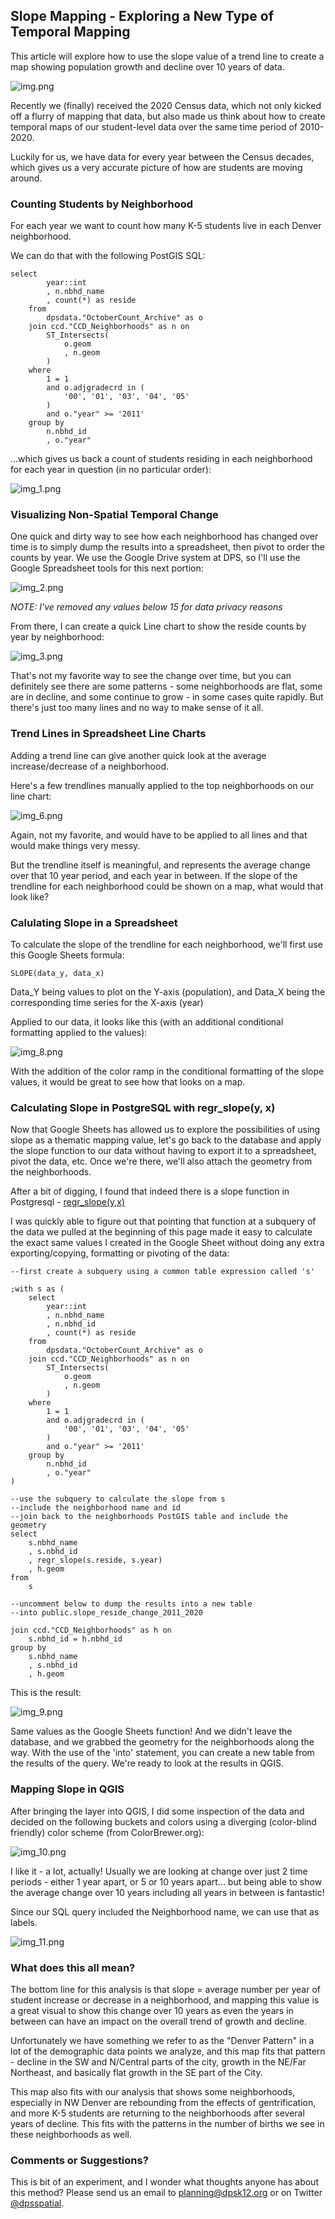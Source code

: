 ## Slope Mapping - Exploring a New Type of Temporal Mapping

This article will explore how to use the slope value of a trend line to create a map showing population growth and decline over 10 years of data. 

![img.png](img.png)

Recently we (finally) received the 2020 Census data, which not only kicked off a flurry of mapping that data, but also made us think about how to create temporal maps of our student-level data over the same time period of 2010-2020. 

Luckily for us, we have data for every year between the Census decades, which gives us a very accurate picture of how are students are moving around. 

### Counting Students by Neighborhood 

For each year we want to count how many K-5 students live in each Denver neighborhood. 

We can do that with the following PostGIS SQL: 

    select
            year::int
            , n.nbhd_name
            , count(*) as reside
        from
            dpsdata."OctoberCount_Archive" as o
        join ccd."CCD_Neighborhoods" as n on
            ST_Intersects(
                o.geom
                , n.geom
            )
        where
            1 = 1
            and o.adjgradecrd in (
                '00', '01', '03', '04', '05'
            )
            and o."year" >= '2011'
        group by
            n.nbhd_id
            , o."year"

...which gives us back a count of students residing in each neighborhood for each year in question (in no particular order): 

![img_1.png](img_1.png)

### Visualizing Non-Spatial Temporal Change

One quick and dirty way to see how each neighborhood has changed over time is to simply dump the results into a spreadsheet, then pivot to order the counts by year. We use the Google Drive system at DPS, so I'll use the Google Spreadsheet tools for this next portion: 

![img_2.png](img_2.png)

 *NOTE: I've removed any values below 15 for data privacy reasons*  

From there, I can create a quick Line chart to show the reside counts by year by neighborhood:

![img_3.png](img_3.png)

That's not my favorite way to see the change over time, but you can definitely see there are some patterns - some neighborhoods are flat, some are in decline, and some continue to grow - in some cases quite rapidly. But there's just too many lines and no way to make sense of it all.

### Trend Lines in Spreadsheet Line Charts

Adding a trend line can give another quick look at the average increase/decrease of a neighborhood. 

Here's a few trendlines manually applied to the top neighborhoods on our line chart:

![img_6.png](img_6.png)

Again, not my favorite, and would have to be applied to all lines and that would make things very messy.

But the trendline itself is meaningful, and represents the average change over that 10 year period, and each year in between. If the slope of the trendline for each neighborhood could be shown on a map, what would that look like? 

### Calulating Slope in a Spreadsheet

To calculate the slope of the trendline for each neighborhood, we'll first use this Google Sheets formula:

    SLOPE(data_y, data_x)

Data_Y being values to plot on the Y-axis (population), and Data_X being the corresponding time series for the X-axis (year)

Applied to our data, it looks like this (with an additional conditional formatting applied to the values):

![img_8.png](img_8.png)

With the addition of the color ramp in the conditional formatting of the slope values, it would be great to see how that looks on a map. 

### Calculating Slope in PostgreSQL with regr_slope(y, x)

Now that Google Sheets has allowed us to explore the possibilities of using slope as a thematic mapping value, let's go back to the database and apply the slope function to our data without having to export it to a spreadsheet, pivot the data, etc. Once we're there, we'll also attach the geometry from the neighborhoods.

After a bit of digging, I found that indeed there is a slope function in Postgresql - [regr_slope(y,x)](https://www.postgresql.org/docs/14/functions-aggregate.html)

I was quickly able to figure out that pointing that function at a subquery of the data we pulled at the beginning of this page made it easy to calculate the exact same values I created in the Google Sheet without doing any extra exporting/copying, formatting or pivoting of the data:

    --first create a subquery using a common table expression called 's'
    
    ;with s as (
        select
            year::int
            , n.nbhd_name
            , n.nbhd_id
            , count(*) as reside
        from
            dpsdata."OctoberCount_Archive" as o
        join ccd."CCD_Neighborhoods" as n on
            ST_Intersects(
                o.geom
                , n.geom
            )
        where
            1 = 1
            and o.adjgradecrd in (
                '00', '01', '03', '04', '05'
            )
            and o."year" >= '2011'
        group by
            n.nbhd_id
            , o."year"
    )
    
    --use the subquery to calculate the slope from s
    --include the neighborhood name and id
    --join back to the neighborhoods PostGIS table and include the geometry 
    select
        s.nbhd_name
        , s.nbhd_id
        , regr_slope(s.reside, s.year)
        , h.geom
    from
        s

    --uncomment below to dump the results into a new table 
    --into public.slope_reside_change_2011_2020
    
    join ccd."CCD_Neighborhoods" as h on
        s.nbhd_id = h.nbhd_id
    group by
        s.nbhd_name
        , s.nbhd_id
        , h.geom

This is the result: 

![img_9.png](img_9.png)

Same values as the Google Sheets function! And we didn't leave the database, and we grabbed the geometry for the neighborhoods along the way. With the use of the 'into' statement, you can create a new table from the results of the query. We're ready to look at the results in QGIS.

### Mapping Slope in QGIS

After bringing the layer into QGIS, I did some inspection of the data and decided on the following buckets and colors using a diverging (color-blind friendly) color scheme (from ColorBrewer.org):

![img_10.png](img_10.png)

I like it - a lot, actually! Usually we are looking at change over just 2 time periods - either 1 year apart, or 5 or 10 years apart... but being able to show the average change over 10 years including all years in between is fantastic!

Since our SQL query included the Neighborhood name, we can use that as labels.

![img_11.png](img_11.png)

### What does this all mean? 
The bottom line for this analysis is that slope = average number per year of student increase or decrease in a neighborhood, and mapping this value is a great visual to show this change over 10 years as even the years in between can have an impact on the overall trend of growth and decline. 

Unfortunately we have something we refer to as the "Denver Pattern" in a lot of the demographic data points we analyze, and this map fits that pattern - decline in the SW and N/Central parts of the city, growth in the NE/Far Northeast, and basically flat growth in the SE part of the City. 

This map also fits with our analysis that shows some neighborhoods, especially in NW Denver are rebounding from the effects of gentrification, and more K-5 students are returning to the neighborhoods after several years of decline. This fits with the patterns in the number of births we see in these neighborhoods as well.

### Comments or Suggestions?

This is bit of an experiment, and I wonder what thoughts anyone has about this method? Please send us an email to [planning@dpsk12.org](mailto:planning@dpsk12.org)  or on Twitter [@dpsspatial](https://twitter.com/dpsspatial). 












